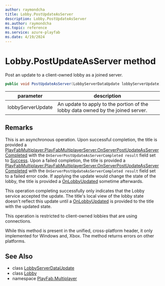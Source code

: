 ```yaml
---
author: raymondcha
title: Lobby.PostUpdateAsServer
description: Lobby.PostUpdateAsServer
ms.author: raymondcha
ms.topic: reference
ms.service: azure-playfab
ms.date: 4/19/2024
---
```


# Lobby.PostUpdateAsServer method

Post an update to a client-owned lobby as a joined server.

```csharp
public void PostUpdateAsServer(LobbyServerDataUpdate lobbyServerUpdate)
```

| parameter | description |
| --- | --- |
| lobbyServerUpdate | An update to apply to the portion of the lobby data owned by the joined server. |

## Remarks

This is an asynchronous operation. Upon successful completion, the title is provided a [PlayFabMultiplayer.PlayFabMultiplayerServer.OnServerPostUpdateAsServerCompleted](../PlayFabMultiplayer.PlayFabMultiplayerServer.md) with the `OnServerPostUpdateAsServerCompleted result` field set to [Success](../LobbyError/Success.md). Upon a failed completion, the title is provided a [PlayFabMultiplayer.PlayFabMultiplayerServer.OnServerPostUpdateAsServerCompleted](../PlayFabMultiplayer.PlayFabMultiplayerServer.md) with the `OnServerPostUpdateAsServerCompleted result` field set to a failed error code. If applying the update would change the state of the lobby, the title is provided a [OnLobbyUpdated](../PlayFabMultiplayer/OnLobbyUpdated.md) sometime afterwards.

This operation completing successfully only indicates that the Lobby service accepted the update. The title's local view of the lobby state doesn't reflect this update until a [OnLobbyUpdated](../PlayFabMultiplayer/OnLobbyUpdated.md) is provided to the title with the updated state.

This operation is restricted to client-owned lobbies that are using connections.

While this method is present in the unified, cross-platform header, it only implemented for Windows and, Xbox. The method returns errors on other platforms.

## See Also

* class [LobbyServerDataUpdate](../LobbyServerDataUpdate.md)
* class [Lobby](../Lobby.md)
* namespace [PlayFab.Multiplayer](../../PlayFabMultiplayerSDK.md)

